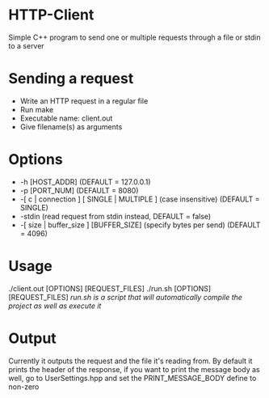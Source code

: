 # HTTP-Client

Simple C++ program to send one or multiple requests through a file or stdin to a server

# Sending a request

- Write an HTTP request in a regular file
- Run make
- Executable name: client.out
- Give filename(s) as arguments

# Options
- -h [HOST_ADDR]	(DEFAULT = 127.0.0.1)
- -p [PORT_NUM]		(DEFAULT = 8080)
- -[ c | connection ] [ SINGLE | MULTIPLE ] (case insensitive) (DEFAULT = SINGLE)
- -stdin (read request from stdin instead, DEFAULT = false)
- -[ size | buffer_size ] [BUFFER_SIZE] (specify bytes per send) (DEFAULT = 4096)

# Usage
./client.out [OPTIONS] [REQUEST_FILES]
./run.sh [OPTIONS] [REQUEST_FILES]
*run.sh is a script that will automatically compile the project as well as execute it*

# Output
Currently it outputs the request and the file it's reading from.
By default it prints the header of the response, if you want to print the message body as well,
go to UserSettings.hpp and set the PRINT_MESSAGE_BODY define to non-zero
